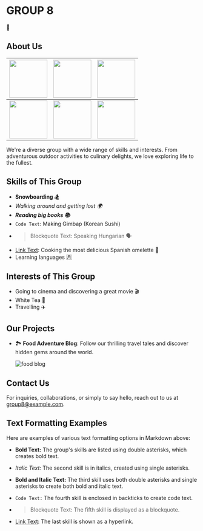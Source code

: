 # GROUP 8

👻

## About Us

| <img src="https://avatars.githubusercontent.com/u/15132045?v=4" width="100" height="100"> | <img src="https://avatars.githubusercontent.com/u/123671831?v=4" width="100" height="100"> | <img src="https://avatars.githubusercontent.com/u/104212130?v=4" width="100" height="100">          |
| ----------------------------------------------------------------------------------------- | ------------------------------------------------------------------------------------------ | --------------------------------------------------------------------------------------------------- |
| <img src="https://avatars.githubusercontent.com/u/57526996?v=4" width="100" height="100"> | <img src="https://avatars.githubusercontent.com/u/147546112?v=4" width="100" height="100"> | <img src="https://avatars.githubusercontent.com/u/your_image_id_here?v=4" width="100" height="100"> |

We're a diverse group with a wide range of skills and interests. From adventurous outdoor activities to culinary delights, we love exploring life to the fullest.

## Skills of This Group

- **Snowboarding 🏂**
- _Walking around and getting lost 🌍_
- _**Reading big books 📚**_
- `Code Text`: Making Gimbap (Korean Sushi)
- > Blockquote Text: Speaking Hungarian 🗣️
- [Link Text](https://example.com): Cooking the most delicious Spanish omelette 🍳
- Learning languages 🈷️ 

## Interests of This Group

  - Going to cinema and discovering a great movie 🎬
  - White Tea 🍵
  - Travelling ✈️

## Our Projects

- 🏞️ **Food Adventure Blog**: Follow our thrilling travel tales and discover hidden gems around the world.

  ![food blog](https://user-images.githubusercontent.com/15132045/275332961-2319de8f-f6f2-4a14-8fe3-b8ede2fe7325.jpg)

## Contact Us

For inquiries, collaborations, or simply to say hello, reach out to us at [group8@example.com](mailto:group8@example.com).

## Text Formatting Examples

Here are examples of various text formatting options in Markdown above:

- **Bold Text:** The group's skills are listed using double asterisks, which creates bold text.

- _Italic Text:_ The second skill is in italics, created using single asterisks.

- **Bold and Italic Text:** The third skill uses both double asterisks and single asterisks to create both bold and italic text.

- `Code Text:` The fourth skill is enclosed in backticks to create code text.

- > Blockquote Text: The fifth skill is displayed as a blockquote.

- [Link Text](URL): The last skill is shown as a hyperlink.




